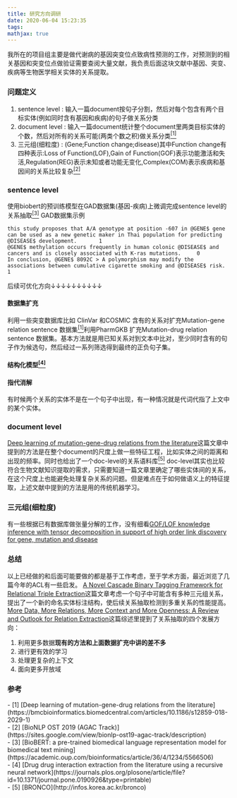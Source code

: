 ```yaml
---
title: 研究方向调研
date: 2020-06-04 15:23:35
tags:
mathjax: true
---
```

我所在的项目组主要是做代谢病的基因突变位点致病性预测的工作，对预测到的相关基因和突变位点做验证需要查阅大量文献，我负责后面这块文献中基因、突变、疾病等生物医学相关实体的关系提取。
### 问题定义
1. sentence level : 输入一篇document按句子分割，然后对每个包含有两个目标实体(例如同时含有基因和疾病)的句子做关系分类
2. document level : 输入一篇document统计整个document里两类目标实体的个数，然后对所有的关系可能(两类个数之积)做关系分类[<sup>[1]</sup>](#refer-anchor-1)
3. 三元组(细粒度) : (Gene;Function change;disease)其中Function change有四种表示:Loss of Function(LOF),Gain of Function(GOF)表示功能激活和失活,Regulation(REG)表示未知或者功能无变化,Complex(COM)表示疾病和基因间的关系比较复杂[<sup>[2]</sup>](#refer-anchor-2)

### sentence level
使用biobert的预训练模型在GAD数据集(基因-疾病)上微调完成sentence level的关系抽取[<sup>[3]</sup>](#refer-anchor-3)
GAD数据集示例
``` text
this study proposes that A/A genotype at position -607 in @GENE$ gene can be used as a new genetic maker in Thai population for predicting @DISEASE$ development.       1
@GENE$ methylation occurs frequently in human colonic @DISEASE$ and cancers and is closely associated with K-ras mutations.     0
In conclusion, @GENE$ 8092C > A polymorphism may modify the associations between cumulative cigarette smoking and @DISEASE$ risk.       1
```
后续可优化方向↓↓↓↓↓↓↓↓↓↓
#### 数据集扩充
利用一些突变数据库比如 ClinVar 和COSMIC 含有的关系对扩充Mutation-gene relation sentence 数据集[<sup>[1]</sup>](#refer-anchor-1)利用PharmGKB 扩充Mutation-drug relation sentence 数据集。基本方法就是用已知关系对到文本中比对，至少同时含有的句子作为候选句，然后经过一系列筛选得到最终的正负句子集。
#### 结构化模型[<sup>[4]</sup>](#refer-anchor-4)
#### 指代消解
有时候两个关系的实体不是在一个句子中出现，有一种情况就是代词代指了上文中的某个实体。
### document level
[Deep learning of mutation-gene-drug relations from the literature](https://bmcbioinformatics.biomedcentral.com/articles/10.1186/s12859-018-2029-1)这篇文章中提到的方法是在整个document的尺度上做一些特征工程，比如实体之间的距离和出现的频率。同时也给出了一个doc-level的关系语料库[<sup>[5]</sup>](#refer-anchor-5)
doc-level其实也比较符合生物文献知识提取的需求，只需要知道一篇文章里确定了哪些实体间的关系，在这个尺度上也能避免处理复杂关系的问题。但是难点在于如何做语义上的特征提取，上述文献中提到的方法是用的传统机器学习。

### 三元组(细粒度)
有一些根据已有数据库做张量分解的工作，没有细看[GOF/LOF knowledge inference with tensor decomposition in support of high order link discovery for gene, mutation and disease](https://www.aimspress.com/article/10.3934/mbe.2019067/fulltext.html)

### 总结
以上已经做的和后面可能要做的都是基于工作考虑，至于学术方面，最近浏览了几篇今年的ACL有一些启发。
[A Novel Cascade Binary Tagging Framework for Relational Triple Extraction](https://arxiv.org/abs/1909.03227)这篇文章考虑一个句子中可能含有多种三元组关系，提出了一个新的命名实体标注结构，使后续关系抽取检测到多重关系的性能提高。
[More Data, More Relations, More Context and More Openness: A Review and Outlook for Relation Extraction](https://arxiv.org/abs/2004.03186)这篇综述里提到了关系抽取的四个发展方向：
1. 利用更多数据**现有的方法和上面数据扩充中讲的差不多**
2. 进行更有效的学习
3. 处理更复杂的上下文
4. 面向更多开放域


### 参考
<div id="refer-anchor-1"></div>
- [1] [Deep learning of mutation-gene-drug relations from the literature](https://bmcbioinformatics.biomedcentral.com/articles/10.1186/s12859-018-2029-1)
<div id="refer-anchor-2"></div>
- [2] [BioNLP OST 2019 (AGAC Track)](https://sites.google.com/view/bionlp-ost19-agac-track/description)
<div id="refer-anchor-3"></div>
- [3] [BioBERT: a pre-trained biomedical language representation model for biomedical text mining](https://academic.oup.com/bioinformatics/article/36/4/1234/5566506)
<div id="refer-anchor-4"></div>
- [4] [Drug drug interaction extraction from the literature using a recursive neural network](https://journals.plos.org/plosone/article/file?id=10.1371/journal.pone.0190926&type=printable)
<div id="refer-anchor-5"></div>
- [5] [BRONCO](http://infos.korea.ac.kr/bronco)



